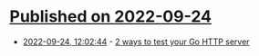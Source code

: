 # [Published on 2022-09-24](index.md)

* [2022-09-24, 12:02:44](https://lobste.rs/s/hpkh7a/2_ways_test_your_go_http_server) - [2 ways to test your Go HTTP server](https://youtu.be/tCAl8fdqDnM)
